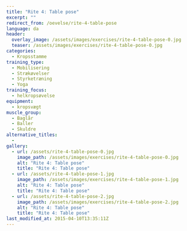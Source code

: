 ```yaml
---
title: "Rite 4: Table pose"
excerpt: ""
redirect_from: /oevelse/rite-4-table-pose
language: da
header:
  overlay_image: /assets/images/exercises/rite-4-table-pose-0.jpg
  teaser: /assets/images/exercises/rite-4-table-pose-0.jpg
categories:
  - Kropsstamme
training_type: 
  - Mobilisering
  - Strækøvelser
  - Styrketræning
  - Yoga
training_focus: 
  - helkropsøvelse
equipment:
  - kropsvægt
muscle_group:
  - Baglår
  - Baller
  - Skuldre
alternative_titles:
  - 
gallery:
  - url: /assets/rite-4-table-pose-0.jpg
    image_path: /assets/images/exercises/rite-4-table-pose-0.jpg
    alt: "Rite 4: Table pose"
    title: "Rite 4: Table pose"
  - url: /assets/rite-4-table-pose-1.jpg
    image_path: /assets/images/exercises/rite-4-table-pose-1.jpg
    alt: "Rite 4: Table pose"
    title: "Rite 4: Table pose"
  - url: /assets/rite-4-table-pose-2.jpg
    image_path: /assets/images/exercises/rite-4-table-pose-2.jpg
    alt: "Rite 4: Table pose"
    title: "Rite 4: Table pose"
last_modified_at: 2015-04-10T13:35:11Z
---
```



